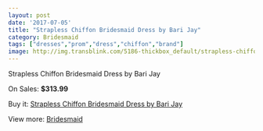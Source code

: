 ```yaml
---
layout: post
date: '2017-07-05'
title: "Strapless Chiffon Bridesmaid Dress by Bari Jay"
category: Bridesmaid
tags: ["dresses","prom","dress","chiffon","brand"]
image: http://img.transblink.com/5186-thickbox_default/strapless-chiffon-bridesmaid-dress-by-bari-jay.jpg
---
```

Strapless Chiffon Bridesmaid Dress by Bari Jay

On Sales: **$313.99**
<a href="https://www.transblink.com/en/bridesmaid/1632-strapless-chiffon-bridesmaid-dress-by-bari-jay.html"><amp-img layout="responsive" width="600" height="600" src="//img.transblink.com/5186-thickbox_default/strapless-chiffon-bridesmaid-dress-by-bari-jay.jpg" alt="Strapless Chiffon Bridesmaid Dress by Bari Jay 0" /></a>
<a href="https://www.transblink.com/en/bridesmaid/1632-strapless-chiffon-bridesmaid-dress-by-bari-jay.html"><amp-img layout="responsive" width="600" height="600" src="//img.transblink.com/5187-thickbox_default/strapless-chiffon-bridesmaid-dress-by-bari-jay.jpg" alt="Strapless Chiffon Bridesmaid Dress by Bari Jay 1" /></a>

Buy it: [Strapless Chiffon Bridesmaid Dress by Bari Jay](https://www.transblink.com/en/bridesmaid/1632-strapless-chiffon-bridesmaid-dress-by-bari-jay.html "Strapless Chiffon Bridesmaid Dress by Bari Jay")

View more: [Bridesmaid](https://www.transblink.com/en/4-bridesmaid "Bridesmaid")